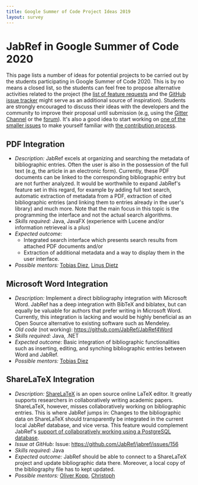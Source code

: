 ```yaml
---
title: Google Summer of Code Project Ideas 2019
layout: survey
---
```


# JabRef in Google Summer of Code 2020

This page lists a number of ideas for potential projects to be carried out by the students participating in Google Summer of Code 2020.
This is by no means a closed list, so the students can feel free to propose alternative activities related to the project (the [list of feature requests](http://discourse.jabref.org/c/features) and the [GitHub issue tracker](https://github.com/JabRef/jabref/issues) might serve as an additional source of inspiration).
Students are strongly encouraged to discuss their ideas with the developers and the community to improve their proposal until submission (e.g, using the [Gitter Channel](https://gitter.im/JabRef/jabref) or the [forum](http://discourse.jabref.org/)).
It's also a good idea to start working on [one of the smaller issues](https://github.com/JabRef/jabref/issues?q=is%3Aissue+is%3Aopen+label%3A%22good+first+issue%22) to make yourself familiar with [the contribution process](https://github.com/JabRef/jabref/blob/master/CONTRIBUTING.md).

## PDF Integration

* *Description:* JabRef excels at organizing and searching the metadata of bibliographic entries. Often the user is also in the possession of the full text (e.g, the article in an electronic form). Currently, these PDF documents can be linked to the corresponding bibliographic entry but are not further analyzed. It would be worthwhile to expand JabRef's feature set in this regard, for example by adding full text search, automatic extraction of metadata from a PDF, extraction of cited bibliographic entries (and linking them to entries already in the user's library) and much more. Note that the main focus in this topic is the programming the interface and not the actual search algorithms.
* *Skills required:* Java, JavaFX (experience with Lucene and/or information retrieveal is a plus)
* *Expected outcome:*
  * Integrated search interface which presents search results from attached PDF documents and/or
  * Extraction of additional metadata and a way to display them in the user interface.
* *Possible mentors:* [Tobias Diez](https://github.com/tobiasdiez), [Linus Dietz](https://github.com/LinusDietz)

## Microsoft Word Integration

* *Description:*
  Implement a direct bibliography integration with Microsoft Word. JabRef has a deep integration with BibTeX and biblatex, but can equally be valuable for authors that prefer writing in Microsoft Word. Currently, this integration is lacking and would be highly beneficial as an Open Source alternative to existing software such as Mendeley.
* *Old code* (not working): <https://github.com/JabRef/JabRef4Word>
* *Skills required:* Java, .NET
* *Expected outcome:*
  Basic integration of bibliographic functionalities such as inserting, editing, and synching bibliographic entries between Word and JabRef.
* *Possible mentors:* [Tobias Diez](https://github.com/tobiasdiez)

## ShareLaTeX Integration

* *Description:* [ShareLaTeX](https://en.wikipedia.org/wiki/ShareLaTeX) is an open source online LaTeX editor. It greatly supports researchers in collaboratively writing academic papers. ShareLaTeX, however, misses collaboratively working on bibliographic entries. This is where JabRef jumps in: Changes to the bibliographic data on ShareLaTeX should transparently be integrated in the current local JabRef database, and vice versa. This feature would complement JabRef's [support of collaboratively working using a PostgreSQL database](http://help.jabref.org/en/SQLDatabase).
* *Issue at GitHub:* Issue: <https://github.com/JabRef/jabref/issues/156>
* *Skills required:* Java
* *Expected outcome:* JabRef should be able to connect to a ShareLaTeX project and update bibliographic data there. Moreover, a local copy of the bibliography file has to kept updated.
* *Possible mentors:* [Oliver Kopp](https://github.com/koppor), [Christoph](https://github.com/Siedlerchr)
